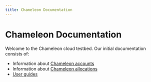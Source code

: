 ```yaml
---
title: Chameleon Documentation
---
```


# Chameleon Documentation

Welcome to the Chameleon cloud testbed. Our initial documentation consists of:

* Information about [Chameleon accounts](accounts)
* Information about [Chameleon allocations](allocations)
* [User guides](user-guides)
